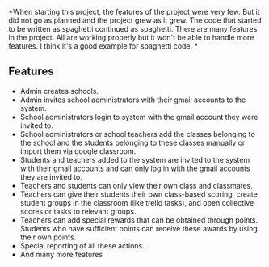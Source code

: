 *When starting this project, the features of the project were very few. But it did not go as planned and the project grew as it grew. The code that started to be written as spaghetti continued as spaghetti. There are many features in the project. All are working properly but it won't be able to handle more features. I think it's a good example for spaghetti code.
*

## Features

- Admin creates schools.
- Admin invites school administrators with their gmail accounts to the system.
- School administrators login to system with the gmail account they were invited to.
- School administrators or school teachers add the classes belonging to the school and the students belonging to these classes manually or import them via google classroom.
- Students and teachers added to the system are invited to the system with their gmail accounts and can only log in with the gmail accounts they are invited to.
- Teachers and students can only view their own class and classmates.
- Teachers can give their students their own class-based scoring, create student groups in the classroom (like trello tasks), and open collective scores or tasks to relevant groups.
- Teachers can add special rewards that can be obtained through points. Students who have sufficient points can receive these awards by using their own points.
- Special reporting of all these actions.
- And many more features

